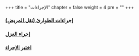 +++
title = "الإجراءات"
chapter = false
weight = 4
pre = "<b></b>"
+++

### [إجراءات الطوارئ (نقل المريض)](Covid19-Page/public/typicalprocedures/emergencyprocedurehomhos/)
### [إجراء العزل](/Covid19-Page/public/typicalprocedures/isolationprocedure/)
### [اختبر الإجراء](/Covid19-Page/public/typicalprocedures/testedprocedure/)